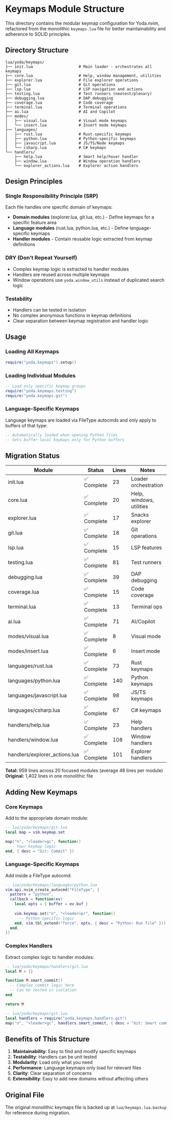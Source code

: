 # Keymaps Module Structure

This directory contains the modular keymap configuration for Yoda.nvim, refactored from the monolithic `keymaps.lua` file for better maintainability and adherence to SOLID principles.

## Directory Structure

```
lua/yoda/keymaps/
├── init.lua                    # Main loader - orchestrates all keymaps
├── core.lua                    # Help, window management, utilities
├── explorer.lua                # File explorer operations
├── git.lua                     # Git operations
├── lsp.lua                     # LSP navigation and actions
├── testing.lua                 # Test runners (neotest/plenary)
├── debugging.lua               # DAP debugging
├── coverage.lua                # Code coverage
├── terminal.lua                # Terminal operations
├── ai.lua                      # AI and Copilot
├── modes/
│   ├── visual.lua              # Visual mode keymaps
│   └── insert.lua              # Insert mode keymaps
├── languages/
│   ├── rust.lua                # Rust-specific keymaps
│   ├── python.lua              # Python-specific keymaps
│   ├── javascript.lua          # JS/TS/Node keymaps
│   └── csharp.lua              # C# keymaps
└── handlers/
    ├── help.lua                # Smart help/hover handler
    ├── window.lua              # Window operation handlers
    └── explorer_actions.lua    # Explorer action handlers
```

## Design Principles

### Single Responsibility Principle (SRP)
Each file handles one specific domain of keymaps:
- **Domain modules** (explorer.lua, git.lua, etc.) - Define keymaps for a specific feature area
- **Language modules** (rust.lua, python.lua, etc.) - Define language-specific keymaps
- **Handler modules** - Contain reusable logic extracted from keymap definitions

### DRY (Don't Repeat Yourself)
- Complex keymap logic is extracted to handler modules
- Handlers are reused across multiple keymaps
- Window operations use `yoda.window_utils` instead of duplicated search logic

### Testability
- Handlers can be tested in isolation
- No complex anonymous functions in keymap definitions
- Clear separation between keymap registration and handler logic

## Usage

### Loading All Keymaps
```lua
require("yoda.keymaps").setup()
```

### Loading Individual Modules
```lua
-- Load only specific keymap groups
require("yoda.keymaps.testing")
require("yoda.keymaps.git")
```

### Language-Specific Keymaps
Language keymaps are loaded via FileType autocmds and only apply to buffers of that type:
```lua
-- Automatically loaded when opening Python files
-- Sets buffer-local keymaps only for Python buffers
```

## Migration Status

| Module | Status | Lines | Notes |
|--------|--------|-------|-------|
| init.lua | ✅ Complete | 23 | Loader orchestration |
| core.lua | ✅ Complete | 20 | Help, windows, utilities |
| explorer.lua | ✅ Complete | 17 | Snacks explorer |
| git.lua | ✅ Complete | 18 | Git operations |
| lsp.lua | ✅ Complete | 15 | LSP features |
| testing.lua | ✅ Complete | 81 | Test runners |
| debugging.lua | ✅ Complete | 39 | DAP debugging |
| coverage.lua | ✅ Complete | 15 | Code coverage |
| terminal.lua | ✅ Complete | 13 | Terminal ops |
| ai.lua | ✅ Complete | 71 | AI/Copilot |
| modes/visual.lua | ✅ Complete | 8 | Visual mode |
| modes/insert.lua | ✅ Complete | 6 | Insert mode |
| languages/rust.lua | ✅ Complete | 73 | Rust keymaps |
| languages/python.lua | ✅ Complete | 140 | Python keymaps |
| languages/javascript.lua | ✅ Complete | 98 | JS/TS keymaps |
| languages/csharp.lua | ✅ Complete | 67 | C# keymaps |
| handlers/help.lua | ✅ Complete | 23 | Help handlers |
| handlers/window.lua | ✅ Complete | 108 | Window handlers |
| handlers/explorer_actions.lua | ✅ Complete | 101 | Explorer handlers |

**Total:** 959 lines across 20 focused modules (average 48 lines per module)
**Original:** 1,402 lines in one monolithic file

## Adding New Keymaps

### Core Keymaps
Add to the appropriate domain module:
```lua
-- lua/yoda/keymaps/git.lua
local map = vim.keymap.set

map("n", "<leader>gc", function()
  -- Your keymap logic
end, { desc = "Git: Commit" })
```

### Language-Specific Keymaps
Add inside a FileType autocmd:
```lua
-- lua/yoda/keymaps/languages/python.lua
vim.api.nvim_create_autocmd("FileType", {
  pattern = "python",
  callback = function(ev)
    local opts = { buffer = ev.buf }
    
    vim.keymap.set("n", "<leader>pr", function()
      -- Python-specific logic
    end, vim.tbl_extend("force", opts, { desc = "Python: Run file" }))
  end,
})
```

### Complex Handlers
Extract complex logic to handler modules:
```lua
-- lua/yoda/keymaps/handlers/git.lua
local M = {}

function M.smart_commit()
  -- Complex commit logic here
  -- Can be tested in isolation
end

return M

-- lua/yoda/keymaps/git.lua
local handlers = require("yoda.keymaps.handlers.git")
map("n", "<leader>gc", handlers.smart_commit, { desc = "Git: Smart commit" })
```

## Benefits of This Structure

1. **Maintainability**: Easy to find and modify specific keymaps
2. **Testability**: Handlers can be unit tested
3. **Modularity**: Load only what you need
4. **Performance**: Language keymaps only load for relevant files
5. **Clarity**: Clear separation of concerns
6. **Extensibility**: Easy to add new domains without affecting others

## Original File

The original monolithic keymaps file is backed up at `lua/keymaps.lua.backup` for reference during migration.
